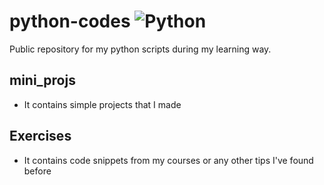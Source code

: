 # python-codes ![Python](https://img.shields.io/badge/python-3670A0?style=for-the-badge&logo=python&logoColor=ffdd54)
Public repository for my python scripts during my learning way.

## mini_projs
  * It contains simple projects that I made

## Exercises
  * It contains code snippets from my courses or any other tips I've found before
